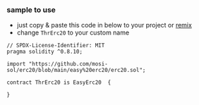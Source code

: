 


### sample to use
- just copy & paste this code in below to your project or [remix](https://remix.ethereum.org/) 
- change `ThrErc20` to your custom name

```solidity
// SPDX-License-Identifier: MIT
pragma solidity ^0.8.10;

import "https://github.com/mosi-sol/erc20/blob/main/easy%20erc20/erc20.sol";

contract ThrErc20 is EasyErc20  {
   
}
```
